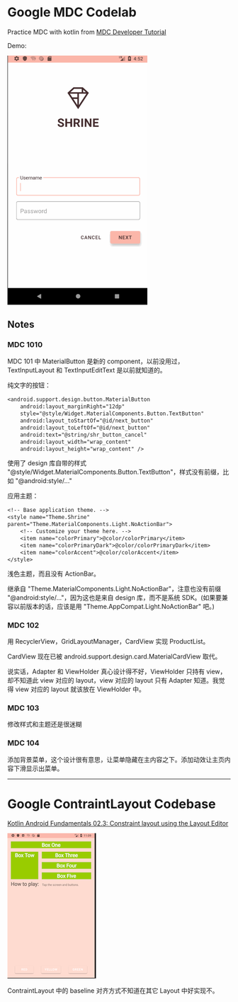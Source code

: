 # Google MDC Codelab

Practice MDC with kotlin from [MDC Developer Tutorial](https://material.io/collections/developer-tutorials/#)

Demo:

![](./demo.gif)

## Notes

### MDC 1010

MDC 101 中 MaterialButton 是新的 component，以前没用过，TextInputLayout 和 TextInputEditText 是以前就知道的。

纯文字的按钮：

    <android.support.design.button.MaterialButton
        android:layout_marginRight="12dp"
        style="@style/Widget.MaterialComponents.Button.TextButton"
        android:layout_toStartOf="@id/next_button"
        android:layout_toLeftOf="@id/next_button"
        android:text="@string/shr_button_cancel"
        android:layout_width="wrap_content"
        android:layout_height="wrap_content" />

使用了 design 库自带的样式 "@style/Widget.MaterialComponents.Button.TextButton"，样式没有前缀，比如 "@android:style/..."

应用主题：

    <!-- Base application theme. -->
    <style name="Theme.Shrine" parent="Theme.MaterialComponents.Light.NoActionBar">
        <!-- Customize your theme here. -->
        <item name="colorPrimary">@color/colorPrimary</item>
        <item name="colorPrimaryDark">@color/colorPrimaryDark</item>
        <item name="colorAccent">@color/colorAccent</item>
    </style>

浅色主题，而且没有 ActionBar。

继承自 "Theme.MaterialComponents.Light.NoActionBar"，注意也没有前缀 "@android:style/..."，因为这也是来自 design 库，而不是系统 SDK。(如果要兼容以前版本的话，应该是用 "Theme.AppCompat.Light.NoActionBar" 吧。)

### MDC 102

用 RecyclerView，GridLayoutManager，CardView 实现 ProductList。

CardView 现在已被 android.support.design.card.MaterialCardView 取代。

说实话，Adapter 和 ViewHolder 真心设计得不好，ViewHolder 只持有 view，却不知道此 view 对应的 layout，view 对应的 layout 只有 Adapter 知道。我觉得 view 对应的 layout 就该放在 ViewHolder 中。

### MDC 103

修改样式和主题还是很迷糊

### MDC 104

添加背景菜单，这个设计很有意思，让菜单隐藏在主内容之下。添加动效让主页内容下滑显示出菜单。

---

# Google ContraintLayout Codebase

[Kotlin Android Fundamentals 02.3: Constraint layout using the Layout Editor](https://codelabs.developers.google.com/codelabs/kotlin-android-training-constraint-layout/#0)

![](./contraint-layout.png)

ContraintLayout 中的 baseline 对齐方式不知道在其它 Layout 中好实现不。
